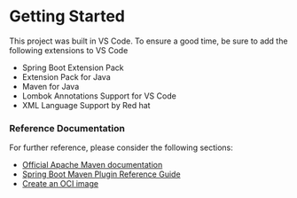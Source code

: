 # Getting Started
This project was built in VS Code. To ensure a good time, be sure to add the following extensions to VS Code
* Spring Boot Extension Pack
* Extension Pack for Java
* Maven for Java
* Lombok Annotations Support for VS Code
* XML Language Support by Red hat

### Reference Documentation
For further reference, please consider the following sections:

* [Official Apache Maven documentation](https://maven.apache.org/guides/index.html)
* [Spring Boot Maven Plugin Reference Guide](https://docs.spring.io/spring-boot/docs/2.5.4/maven-plugin/reference/html/)
* [Create an OCI image](https://docs.spring.io/spring-boot/docs/2.5.4/maven-plugin/reference/html/#build-image)

